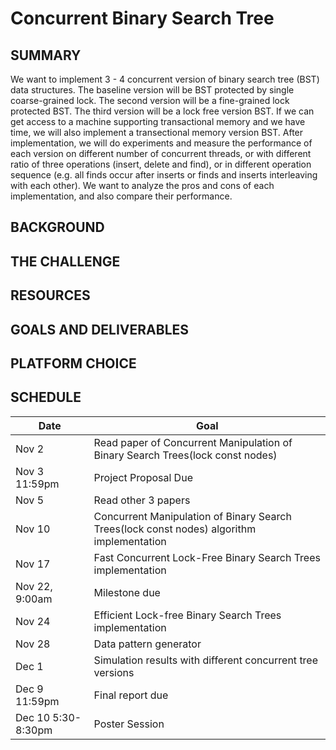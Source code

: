 # Concurrent Binary Search Tree

## SUMMARY
We want to implement 3 - 4 concurrent version of binary search tree (BST) data structures. The baseline version will be BST protected by single coarse-grained lock. The second version will be a fine-grained lock protected BST. The third version will be a lock free version BST. If we can get access to a machine supporting transactional memory and we have time, we will also implement a transectional memory version BST.
After implementation, we will do experiments and measure the performance of each version on different number of concurrent threads, or with different ratio of three operations (insert, delete and find), or in different operation sequence (e.g. all finds occur after inserts or finds and inserts interleaving with each other). We want to analyze the pros and cons of each implementation, and also compare their performance.

## BACKGROUND

## THE CHALLENGE

## RESOURCES

## GOALS AND DELIVERABLES

## PLATFORM CHOICE

## SCHEDULE

| Date      | Goal |
| ----------- | ----------- |
| Nov 2 | Read paper of Concurrent Manipulation of Binary Search Trees(lock const nodes) |
| Nov 3 11:59pm | Project Proposal Due |
| Nov 5 | Read other 3 papers |
| Nov 10 | Concurrent Manipulation of Binary Search Trees(lock const nodes) algorithm implementation |
| Nov 17 | Fast Concurrent Lock-Free Binary Search Trees implementation |
| Nov 22, 9:00am | Milestone due |
| Nov 24 | Efficient Lock-free Binary Search Trees implementation |
| Nov 28 | Data pattern generator |
| Dec 1 | Simulation results with different concurrent tree versions |
| Dec 9 11:59pm | Final report due |
| Dec 10 5:30-8:30pm | Poster Session |